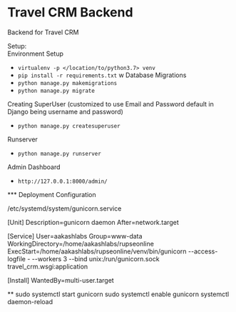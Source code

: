 # Travel CRM Backend

Backend for Travel CRM

Setup: <br>
Environment Setup
* `virtualenv -p </location/to/python3.7> venv` <br>
* `pip install -r requirements.txt`
w
Database Migrations
* `python manage.py makemigrations`
* `python manage.py migrate`

Creating SuperUser (customized to use Email and Password default in Django being username and password)
* `python manage.py createsuperuser`

Runserver
* `python manage.py runserver`

Admin Dashboard
* `http://127.0.0.1:8000/admin/`


*** Deployment Configuration

/etc/systemd/system/gunicorn.service

[Unit]
Description=gunicorn daemon
After=network.target

[Service]
User=aakashlabs
Group=www-data
WorkingDirectory=/home/aakashlabs/rupseonline
ExecStart=/home/aakashlabs/rupseonline/venv/bin/gunicorn --access-logfile - --workers 3 --bind unix:/run/gunicorn.sock travel_crm.wsgi:application

[Install]
WantedBy=multi-user.target


**
sudo systemctl start gunicorn
sudo systemctl enable gunicorn
systemctl daemon-reload

